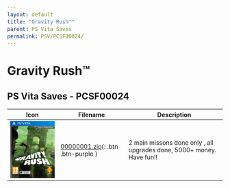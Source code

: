 ```yaml
---
layout: default
title: "Gravity Rush™"
parent: PS Vita Saves
permalink: PSV/PCSF00024/
---
```

# Gravity Rush™

## PS Vita Saves - PCSF00024

| Icon | Filename | Description |
|------|----------|-------------|
| ![Gravity Rush™](icon0.png) | [00000001.zip](00000001.zip){: .btn .btn-purple } | 2 main missons done only , all upgrades done, 5000+ money. Have fun!!  |
